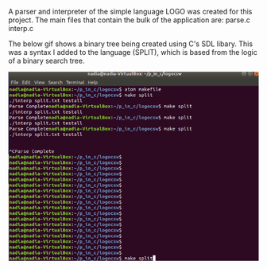A parser and interpreter of the simple language LOGO was created for this project. The main files that contain the bulk of the application are:
parse.c
interp.c

The below gif shows a binary tree being created using C's SDL libary. This was a syntax I added to the language (SPLIT), which is based from the logic of a binary search tree.





![](tree.gif)
